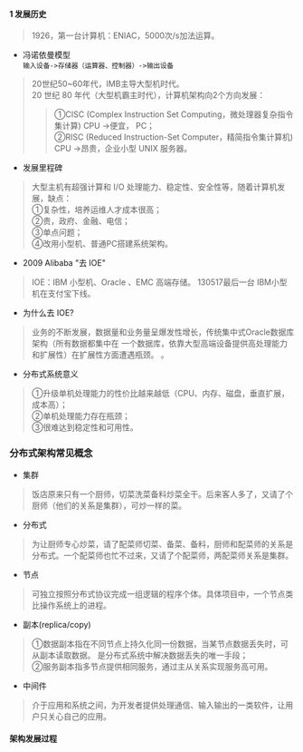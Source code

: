 #### 1 发展历史
>1926，第一台计算机：ENIAC，5000次/s加法运算。
- 冯诺依曼模型  
`输入设备->存储器（运算器、控制器）->输出设备`

>20世纪50~60年代，IMB主导大型机时代。  
20 世纪 80 年代（大型机霸主时代），计算机架构向2个方向发展：  
>>①CISC (Complex Instruction Set Computing，微处理器复杂指令集计算) CPU ->便宜， PC；  
②RISC (Reduced Instruction-Set Computer，精简指令集计算机) CPU ->昂贵，企业小型 UNIX 服务器。

- 发展里程碑
>大型主机有超强计算和 I/O 处理能力、稳定性、安全性等，随着计算机发展，缺点：  
①复杂性，培养运维人才成本很高；  
②贵，政府、金融、电信；  
③单点问题；  
④改用小型机、普通PC搭建系统架构。  

- 2009 Alibaba "去 IOE"
>IOE：IBM 小型机、Oracle 、EMC 高端存储。
130517最后一台 IBM小型机在支付宝下线。

- 为什么去 IOE?
>业务的不断发展，数据量和业务量呈爆发性增长，传统集中式Oracle数据库架构（所有数据都集中在
一个数据库，依靠大型高端设备提供高处理能力和扩展性）在扩展性方面遭遇瓶颈。
。

- 分布式系统意义
>①升级单机处理能力的性价比越来越低（CPU、内存、磁盘，垂直扩展，成本高）；  
②单机处理能力存在瓶颈；  
③很难达到稳定性和可用性。

### 分布式架构常见概念
- 集群
>饭店原来只有一个厨师，切菜洗菜备料炒菜全干。后来客人多了，又请了个厨师（他们的关系是集群），可炒一样的菜。

- 分布式
>为让厨师专心炒菜，请了配菜师切菜、备菜、备料，厨师和配菜师的关系是分布式。一个配菜师也忙不过来，又请了个配菜师，两配菜师关系是集群。

- 节点
>可独立按照分布式协议完成一组逻辑的程序个体。具体项目中，一个节点类比操作系统上的进程。

- 副本(replica/copy)
>①数据副本指在不同节点上持久化同一份数据，当某节点数据丢失时，可从副本读取数据。
是分布式系统中解决数据丢失的唯一手段；  
②服务副本指多节点提供相同服务，通过主从关系实现服务高可用。

- 中间件
>介于应用和系统之间，为开发者提供处理通信、输入输出的一类软件，让用户只关心自己的应用。

#### 架构发展过程
